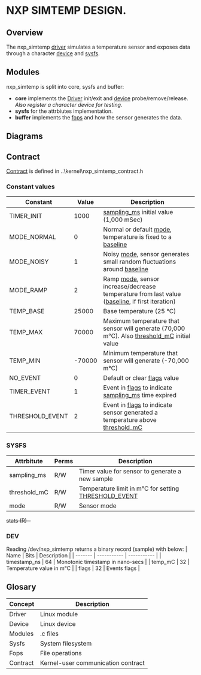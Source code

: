 # NXP SIMTEMP DESIGN.

## Overview
The nxp_simtemp [driver](#driver-glossary) simulates a temperature sensor and exposes data through a character [device](#device-glossary) and [sysfs](#sysfs-glossary).  

## Modules
nxp_simtemp is split into core, sysfs and buffer:  
* **core** implements the [Driver](#driver-glossary) init/exit and [device](#device-glossary) probe/remove/release.  
*Also register a character device for testing.*  
* **sysfs** for the attrbiutes implementation.  
* **buffer** implements the [fops](#fops-glossary) and how the sensor generates the data.

## Diagrams


## Contract
[Contract](#contract-glossary) is defined in ..\kernel\nxp_simtemp_contract.h

### Constant values
| Constant | Value | Description |
| ------- | ----------- | ----------- |
| TIMER_INIT | 1000 | [sampling_ms](#sampling_ms-glossary) initial value (1,000 mSec) |
| MODE_NORMAL | 0 | Normal or default [mode](#mode-glossary), temperature is fixed to a [baseline](#TEMP_BASE-glossary) |
| MODE_NOISY | 1 | Noisy [mode](#mode-glossary), sensor generates small random fluctuations around [baseline](#TEMP_BASE-glossary) |
| MODE_RAMP | 2 | Ramp [mode](#mode-glossary), sensor increase/decrease temperature from last value ([baseline](#TEMP_BASE-glossary), if first iteration) |
| <a id="TEMP_BASE-glossary"></a>TEMP_BASE | 25000 | Base temperature (25 °C) |
| TEMP_MAX | 70000 | Maximum temperature that sensor will generate (70,000 m°C). Also [threshold_mC](#threshold_mC-glossary) initial value |
| TEMP_MIN | -70000 | Minimum temperature that sensor will generate (-70,000 m°C)|
| NO_EVENT | 0 | Default or clear [flags](#flags-glossary) value |
| TIMER_EVENT | 1 | Event in [flags](#flags-glossary) to indicate [sampling_ms](#sampling_ms-glossary) time expired |
| <a id="THRESHOLD_EVENT-glossary"></a>THRESHOLD_EVENT | 2 | Event in [flags](#flags-glossary) to indicate sensor generated a temperature above [threshold_mC](#threshold_mC-glossary) |

### SYSFS
| Attrbitute | Perms | Description  |
| ------- | ----------- | ----------- |
| <a id="sampling_ms-glossary"></a>sampling_ms | R/W | Timer value for sensor to generate a new sample |
| <a id="threshold_mC-glossary"></a>threshold_mC | R/W | Temperature limit in m°C for setting [THRESHOLD_EVENT](#THRESHOLD_EVENT-glossary) |
| mode | R/W | Sensor mode |

~~stats (R) -~~ 

### DEV
Reading /dev/nxp_simtemp returns a binary record (sample) with below:
| Name | Bits | Description  |
| ------- | ----------- | ----------- |
| timestamp_ns | 64 | Monotonic timestamp in nano-secs |
| temp_mC | 32 | Temperature value in m°C |
| <a id="flags-glossary"></a>flags | 32 | Events flags |

## Glosary
| Concept | Description |
| ------- | ----------- |
| <a id="driver-glossary"></a>Driver | Linux module |
| <a id="device-glossary"></a>Device | Linux device |
| <a id="modules-glossary"></a>Modules | .c files |
| <a id="sysfs-glossary"></a>Sysfs | System filesystem |
| <a id="fops-glossary"></a>Fops | File operations |
| <a id="contract-glossary"></a>Contract | Kernel-user communication contract |